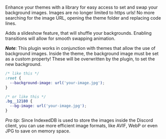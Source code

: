 Enhance your themes with a library for easy access to set and swap your background images. Images are no longer limited to https urls! No more searching for the image URL, opening the theme folder and replacing code lines.

Adds a slideshow feature, that will shuffle your backgrounds. Enabling transitions will allow for smooth swapping animation.


_**Note**_: This plugin works in conjunction with themes that allow the use of background images. Inside the theme, the background image must be set as a custom property! These will be overwritten by the plugin, to set the new background.

```css
/* like this */
:root {
  --background-image: url('your-image.jpg');
}

/* or like this */
.bg__12180 {
  --bg-image: url('your-image.jpg');
}
```

_Pro tip_: Since IndexedDB is used to store the images inside the Discord client, you can use more efficient image formats, like AVIF, WebP or even JPG to save on memory space.